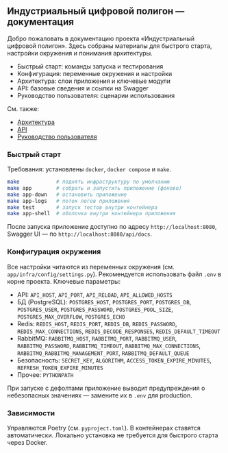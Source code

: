 ## Индустриальный цифровой полигон — документация

Добро пожаловать в документацию проекта «Индустриальный цифровой полигон». Здесь собраны материалы для быстрого старта, настройки окружения и понимания архитектуры.

- Быстрый старт: команды запуска и тестирования
- Конфигурация: переменные окружения и настройки
- Архитектура: слои приложения и ключевые модули
- API: базовые сведения и ссылки на Swagger
- Руководство пользователя: сценарии использования

См. также:
- [Архитектура](./ARCHITECTURE.md)
- [API](./API.md)
- [Руководство пользователя](./user_guide/index.md)

### Быстрый старт

Требования: установлены `docker`, `docker compose` и `make`.

```bash
make            # поднять инфраструктуру по умолчанию
make app        # собрать и запустить приложение (фоново)
make app-down   # остановить приложение
make app-logs   # поток логов приложения
make test       # запуск тестов внутри контейнера
make app-shell  # оболочка внутри контейнера приложения
```

После запуска приложение доступно по адресу `http://localhost:8080`, Swagger UI — по `http://localhost:8080/api/docs`.

### Конфигурация окружения

Все настройки читаются из переменных окружения (см. `app/infra/config/settings.py`). Рекомендуется использовать файл `.env` в корне проекта. Ключевые параметры:

- API: `API_HOST`, `API_PORT`, `API_RELOAD`, `API_ALLOWED_HOSTS`
- БД (PostgreSQL): `POSTGRES_HOST`, `POSTGRES_PORT`, `POSTGRES_DB`, `POSTGRES_USER`, `POSTGRES_PASSWORD`, `POSTGRES_POOL_SIZE`, `POSTGRES_MAX_OVERFLOW`, `POSTGRES_ECHO`
- Redis: `REDIS_HOST`, `REDIS_PORT`, `REDIS_DB`, `REDIS_PASSWORD`, `REDIS_MAX_CONNECTIONS`, `REDIS_DECODE_RESPONSES`, `REDIS_DEFAULT_TIMEOUT`
- RabbitMQ: `RABBITMQ_HOST`, `RABBITMQ_PORT`, `RABBITMQ_USER`, `RABBITMQ_PASSWORD`, `RABBITMQ_TIMEOUT`, `RABBITMQ_MAX_CONNECTIONS`, `RABBITMQ_RABBITMQ_MANAGEMENT_PORT`, `RABBITMQ_DEFAULT_QUEUE`
- Безопасность: `SECRET_KEY`, `ALGORITHM`, `ACCESS_TOKEN_EXPIRE_MINUTES`, `REFRESH_TOKEN_EXPIRE_MINUTES`
- Прочее: `PYTHONPATH`

При запуске с дефолтами приложение выводит предупреждения о небезопасных значениях — замените их в `.env` для production.

### Зависимости

Управляются Poetry (см. `pyproject.toml`). В контейнерах ставятся автоматически. Локально установка не требуется для быстрого старта через Docker.


